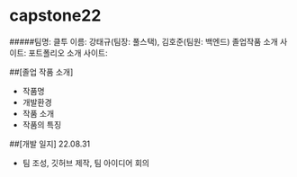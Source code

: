 # capstone22
#####팀명: 클투
이름: 강태규(팀장: 풀스택), 김호준(팀원: 백엔드)
졸업작품 소개 사이트:
포트폴리오 소개 사이트:

##[졸업 작품 소개]
- 작품명
- 개발환경
- 작품 소개
- 작품의 특징


##[개발 일지]
22.08.31
 - 팀 조성, 깃허브 제작, 팀 아이디어 회의
